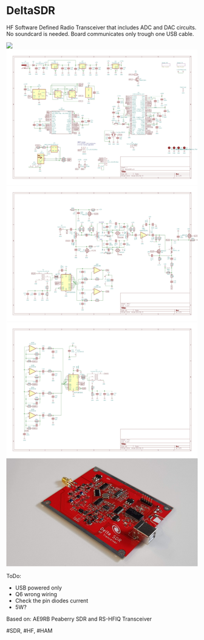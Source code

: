 # DeltaSDR
HF Software Defined Radio Transceiver that includes ADC and DAC circuits. No soundcard is needed. Board communicates only trough one USB cable.

<img src="https://github.com/cernohorsky/DeltaSDR/blob/master/DeltaSDR-View.png?raw=true" />
<img src="https://github.com/cernohorsky/DeltaSDR/blob/master/pictures/DeltaSDR-Schematic01.jpg?raw" />
<img src="https://github.com/cernohorsky/DeltaSDR/blob/master/pictures/DeltaSDR-Schematic02.jpg?raw" />
<img src="https://github.com/cernohorsky/DeltaSDR/blob/master/pictures/DeltaSDR-Schematic03.jpg?raw" />
<img src="https://github.com/cernohorsky/DeltaSDR/blob/master/pictures/20200824_085400.jpg?raw" />


ToDo:
- USB powered only
- Q6 wrong wiring
- Check the pin diodes current
- 5W?

Based on: AE9RB Peaberry SDR and RS-HFIQ Transceiver

#SDR, #HF, #HAM

